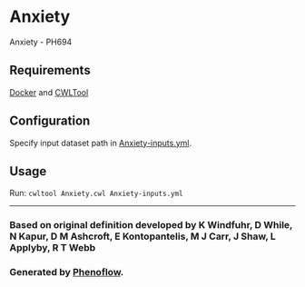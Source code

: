 # Anxiety

Anxiety - PH694

## Requirements

[Docker](https://docs.docker.com/install/) and [CWLTool](https://github.com/common-workflow-language/cwltool#install)

## Configuration

Specify input dataset path in [Anxiety-inputs.yml](Anxiety-inputs.yml).

## Usage

Run: `cwltool Anxiety.cwl Anxiety-inputs.yml`

***

### Based on original definition developed by K Windfuhr, D While, N Kapur, D M Ashcroft, E Kontopantelis, M J Carr, J Shaw, L Applyby, R T Webb
### Generated by [Phenoflow](https://kclhi.org/phenoflow).
